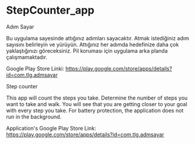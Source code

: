 # StepCounter_app

Adım Sayar

Bu uygulama sayesinde attığınız adımları sayacaktır. Atmak istediğiniz adım sayısını belirleyin ve yürüyün.
Attığınız her adımda hedefinize daha çok yaklaştığınızı göreceksiniz. Pil koruması için uygulama arka planda çalışmamaktadır.

Google Play Store Linki: https://play.google.com/store/apps/details?id=com.tlg.admsayar


Step counter

This app will count the steps you take. Determine the number of steps you want to take and walk.
You will see that you are getting closer to your goal with every step you take. For battery protection, the application does not run in the background.

Application's Google Play Store Link: https://play.google.com/store/apps/details?id=com.tlg.admsayar

